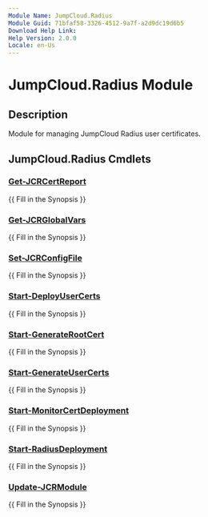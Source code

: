 ```yaml
---
Module Name: JumpCloud.Radius
Module Guid: 71bfaf58-3326-4512-9a7f-a2d9dc19d6b5
Download Help Link:  
Help Version: 2.0.0
Locale: en-Us
---
```


# JumpCloud.Radius Module
## Description
Module for managing JumpCloud Radius user certificates.

## JumpCloud.Radius Cmdlets
### [Get-JCRCertReport](Get-JCRCertReport.md)
{{ Fill in the Synopsis }}

### [Get-JCRGlobalVars](Get-JCRGlobalVars.md)
{{ Fill in the Synopsis }}

### [Set-JCRConfigFile](Set-JCRConfigFile.md)
{{ Fill in the Synopsis }}

### [Start-DeployUserCerts](Start-DeployUserCerts.md)
{{ Fill in the Synopsis }}

### [Start-GenerateRootCert](Start-GenerateRootCert.md)
{{ Fill in the Synopsis }}

### [Start-GenerateUserCerts](Start-GenerateUserCerts.md)
{{ Fill in the Synopsis }}

### [Start-MonitorCertDeployment](Start-MonitorCertDeployment.md)
{{ Fill in the Synopsis }}

### [Start-RadiusDeployment](Start-RadiusDeployment.md)
{{ Fill in the Synopsis }}

### [Update-JCRModule](Update-JCRModule.md)
{{ Fill in the Synopsis }}


